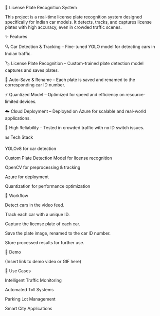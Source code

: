 🚗 License Plate Recognition System

This project is a real-time license plate recognition system designed specifically for Indian car models. It detects, tracks, and captures license plates with high accuracy, even in crowded traffic scenes.

  ✨ Features
  
  🔍 Car Detection & Tracking – Fine-tuned YOLO model for detecting cars in Indian traffic.
  
  🏷️ License Plate Recognition – Custom-trained plate detection model captures and saves plates.
  
  💾 Auto-Save & Rename – Each plate is saved and renamed to the corresponding car ID number.
  
  ⚡ Quantized Model – Optimized for speed and efficiency on resource-limited devices.
  
  ☁️ Cloud Deployment – Deployed on Azure for scalable and real-world applications.
  
  🎯 High Reliability – Tested in crowded traffic with no ID switch issues.

📊 Tech Stack

  YOLOv8 for car detection
  
  Custom Plate Detection Model for license recognition
  
  OpenCV for preprocessing & tracking
  
  Azure for deployment
  
  Quantization for performance optimization

📂 Workflow

  Detect cars in the video feed.
  
  Track each car with a unique ID.
  
  Capture the license plate of each car.
  
  Save the plate image, renamed to the car ID number.
  
  Store processed results for further use.

🎥 Demo

(Insert link to demo video or GIF here)

🚀 Use Cases

  Intelligent Traffic Monitoring
  
  Automated Toll Systems
  
  Parking Lot Management
  
  Smart City Applications
